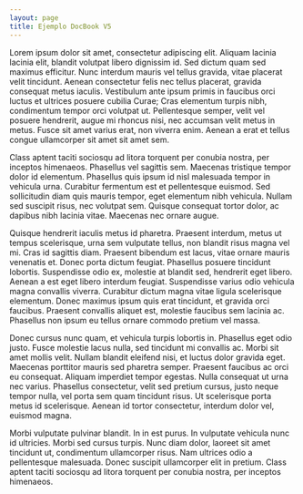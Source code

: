 ```yaml
---
layout: page
title: Ejemplo DocBook V5
---
```


Lorem ipsum dolor sit amet, consectetur adipiscing elit. Aliquam lacinia lacinia elit, blandit volutpat libero dignissim id. Sed dictum quam sed maximus efficitur. Nunc interdum mauris vel tellus gravida, vitae placerat velit tincidunt. Aenean consectetur felis nec tellus placerat, gravida consequat metus iaculis. Vestibulum ante ipsum primis in faucibus orci luctus et ultrices posuere cubilia Curae; Cras elementum turpis nibh, condimentum tempor orci volutpat ut. Pellentesque semper, velit vel posuere hendrerit, augue mi rhoncus nisi, nec accumsan velit metus in metus. Fusce sit amet varius erat, non viverra enim. Aenean a erat et tellus congue ullamcorper sit amet sit amet sem.

Class aptent taciti sociosqu ad litora torquent per conubia nostra, per inceptos himenaeos. Phasellus vel sagittis sem. Maecenas tristique tempor dolor id elementum. Phasellus quis ipsum id nisl malesuada tempor in vehicula urna. Curabitur fermentum est et pellentesque euismod. Sed sollicitudin diam quis mauris tempor, eget elementum nibh vehicula. Nullam sed suscipit risus, nec volutpat sem. Quisque consequat tortor dolor, ac dapibus nibh lacinia vitae. Maecenas nec ornare augue.

Quisque hendrerit iaculis metus id pharetra. Praesent interdum, metus ut tempus scelerisque, urna sem vulputate tellus, non blandit risus magna vel mi. Cras id sagittis diam. Praesent bibendum est lacus, vitae ornare mauris venenatis et. Donec porta dictum feugiat. Phasellus posuere tincidunt lobortis. Suspendisse odio ex, molestie at blandit sed, hendrerit eget libero. Aenean a est eget libero interdum feugiat. Suspendisse varius odio vehicula magna convallis viverra. Curabitur dictum magna vitae ligula scelerisque elementum. Donec maximus ipsum quis erat tincidunt, et gravida orci faucibus. Praesent convallis aliquet est, molestie faucibus sem lacinia ac. Phasellus non ipsum eu tellus ornare commodo pretium vel massa.

Donec cursus nunc quam, et vehicula turpis lobortis in. Phasellus eget odio justo. Fusce molestie lacus nulla, sed tincidunt mi convallis ac. Morbi sit amet mollis velit. Nullam blandit eleifend nisi, et luctus dolor gravida eget. Maecenas porttitor mauris sed pharetra semper. Praesent faucibus ac orci eu consequat. Aliquam imperdiet tempor egestas. Nulla consequat ut urna nec varius. Phasellus consectetur, velit sed pretium cursus, justo neque tempor nulla, vel porta sem quam tincidunt risus. Ut scelerisque porta metus id scelerisque. Aenean id tortor consectetur, interdum dolor vel, euismod magna.

Morbi vulputate pulvinar blandit. In in est purus. In vulputate vehicula nunc id ultricies. Morbi sed cursus turpis. Nunc diam dolor, laoreet sit amet tincidunt ut, condimentum ullamcorper risus. Nam ultrices odio a pellentesque malesuada. Donec suscipit ullamcorper elit in pretium. Class aptent taciti sociosqu ad litora torquent per conubia nostra, per inceptos himenaeos.
